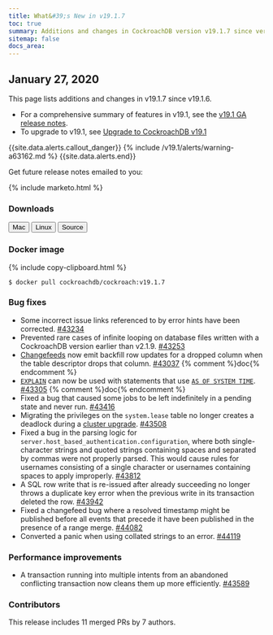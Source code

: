 ```yaml
---
title: What&#39;s New in v19.1.7
toc: true
summary: Additions and changes in CockroachDB version v19.1.7 since version v19.1.6
sitemap: false
docs_area: 
---
```


## January 27, 2020

This page lists additions and changes in v19.1.7 since v19.1.6.

- For a comprehensive summary of features in v19.1, see the [v19.1 GA release notes](v19.1.0.html).
- To upgrade to v19.1, see [Upgrade to CockroachDB v19.1](../v19.1/upgrade-cockroach-version.html)

{{site.data.alerts.callout_danger}}
{% include /v19.1/alerts/warning-a63162.md %}
{{site.data.alerts.end}}

Get future release notes emailed to you:

{% include marketo.html %}

### Downloads

<div id="os-tabs" class="clearfix os-tabs_button-outline-primary">
    <a href="https://binaries.cockroachdb.com/cockroach-v19.1.7.darwin-10.9-amd64.tgz"><button id="mac" data-eventcategory="mac-binary-release-notes">Mac</button></a>
    <a href="https://binaries.cockroachdb.com/cockroach-v19.1.7.linux-amd64.tgz"><button id="linux" data-eventcategory="linux-binary-release-notes">Linux</button></a>
    <a href="https://binaries.cockroachdb.com/cockroach-v19.1.7.src.tgz"><button id="source" data-eventcategory="source-release-notes">Source</button></a>
</div>

### Docker image

{% include copy-clipboard.html %}
~~~shell
$ docker pull cockroachdb/cockroach:v19.1.7
~~~

### Bug fixes

- Some incorrect issue links referenced to by error hints have been corrected. [#43234][#43234]
- Prevented rare cases of infinite looping on database files written with a CockroachDB version earlier than v2.1.9. [#43253][#43253]
- [Changefeeds](../v19.1/create-changefeed.html) now emit backfill row updates for a dropped column when the table descriptor drops that column. [#43037][#43037] {% comment %}doc{% endcomment %}
- [`EXPLAIN`](../v19.1/explain.html) can now be used with statements that use [`AS OF SYSTEM TIME`](../v19.1/as-of-system-time.html). [#43305][#43305] {% comment %}doc{% endcomment %}
- Fixed a bug that caused some jobs to be left indefinitely in a pending state and never run. [#43416][#43416]
- Migrating the privileges on the `system.lease` table no longer creates a deadlock during a [cluster upgrade](../v19.1/upgrade-cockroach-version.html). [#43508][#43508]
- Fixed a bug in the parsing logic for `server.host_based_authentication.configuration`, where both single-character strings and quoted strings containing spaces and separated by commas were not properly parsed. This would cause rules for usernames consisting of a single character or usernames containing spaces to apply improperly. [#43812][#43812]
- A SQL row write that is re-issued after already succeeding no longer throws a duplicate key error when the previous write in its transaction deleted the row. [#43942][#43942]
- Fixed a changefeed bug  where a resolved timestamp might be published before all events that precede it have been published in the presence of a range merge. [#44082][#44082]
- Converted a panic when using collated strings to an error. [#44119][#44119]

### Performance improvements

- A transaction running into multiple intents from an abandoned conflicting transaction now cleans them up more efficiently. [#43589][#43589]

### Contributors

This release includes 11 merged PRs by 7 authors.

[#43037]: https://github.com/cockroachdb/cockroach/pull/43037
[#43234]: https://github.com/cockroachdb/cockroach/pull/43234
[#43253]: https://github.com/cockroachdb/cockroach/pull/43253
[#43305]: https://github.com/cockroachdb/cockroach/pull/43305
[#43416]: https://github.com/cockroachdb/cockroach/pull/43416
[#43508]: https://github.com/cockroachdb/cockroach/pull/43508
[#43589]: https://github.com/cockroachdb/cockroach/pull/43589
[#43812]: https://github.com/cockroachdb/cockroach/pull/43812
[#43942]: https://github.com/cockroachdb/cockroach/pull/43942
[#44082]: https://github.com/cockroachdb/cockroach/pull/44082
[#44119]: https://github.com/cockroachdb/cockroach/pull/44119
